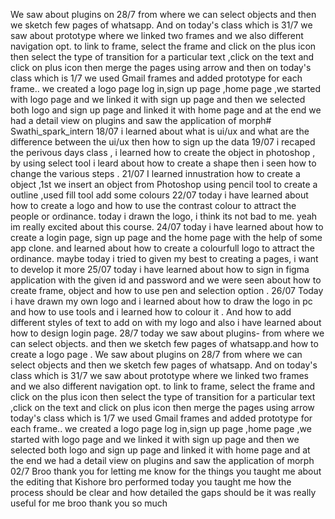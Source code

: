 We saw about plugins on 28/7  from where we can select objects and then we sketch few pages of whatsapp. And on today's class which is 31/7 we saw about prototype where we linked two frames and we also different navigation opt. to link to frame, select the frame and click on the plus icon then select the type of transition for a particular text ,click on the text and click on plus icon then merge the pages using arrow and then on today's class which is 1/7 we used Gmail frames and added prototype for each frame.. we created a logo page log in,sign up page  ,home page ,we started with logo page and we linked it with sign up page and then we selected both logo and sign up page and linked it with home page and at the end we had a detail view on plugins and saw the application of morph# Swathi_spark_intern
18/07 i learned about what is ui/ux and what are the difference between the ui/ux then how to sign up the data 
19/07 i recaped the perivous days class , i learned how to create the object in photoshop , by using select tool i leard about how to create a shape then i seen how to change the various steps .
21/07 I learned innustration how to create a object ,1st we insert an object from Photoshop using pencil tool to create a outline ,used fill tool add some colours 
22/07 today i have learned about how to create a logo and how to use the contrast colour to attract the people or ordinance. today i drawn the logo, i think its not bad to me. yeah im really excited about this course.
24/07 today i have learned about how to create a login page, sign up page and the home page with the help of some app clone. and learned about how to create a colourfull logo to attract the ordinance. maybe today i tried to given my best to creating a pages, i want to develop it more
25/07 today i have learned about how to sign in figma application with the given id and password and we were seen about how to create frame, object and how to use pen and selection option .
26/07 Today i have drawn my own logo and i learned about how to draw the logo in pc and how to use tools and i learned how to colour it . And how to add different styles of text to add on with my logo and also i have learned about how to design login page. 
28/7 today we saw about plugins- from where we can select objects. and then we sketch few pages of whatsapp.and how to create a logo page .
We saw about plugins on 28/7  from where we can select objects and then we sketch few pages of whatsapp. 
And on today's class which is 31/7 we saw about prototype where we linked two frames and we also different navigation opt. to link to frame, select the frame and click on the plus icon then select the type of transition for a particular text ,click on the text and click on plus icon then merge the pages using arrow 
today's class which is 1/7 we used Gmail frames and added prototype for each frame.. we created a logo page log in,sign up page  ,home page ,we started with logo page and we linked it with sign up page and then we selected both logo and sign up page and linked it with home page and at the end we had a detail view on plugins and saw the application of morph
02/7 Broo thank you for letting  me know for the things you taught me about the editing that Kishore bro performed today you taught me how the process should be clear and how detailed the gaps should be   it was really useful for me broo thank you so much
